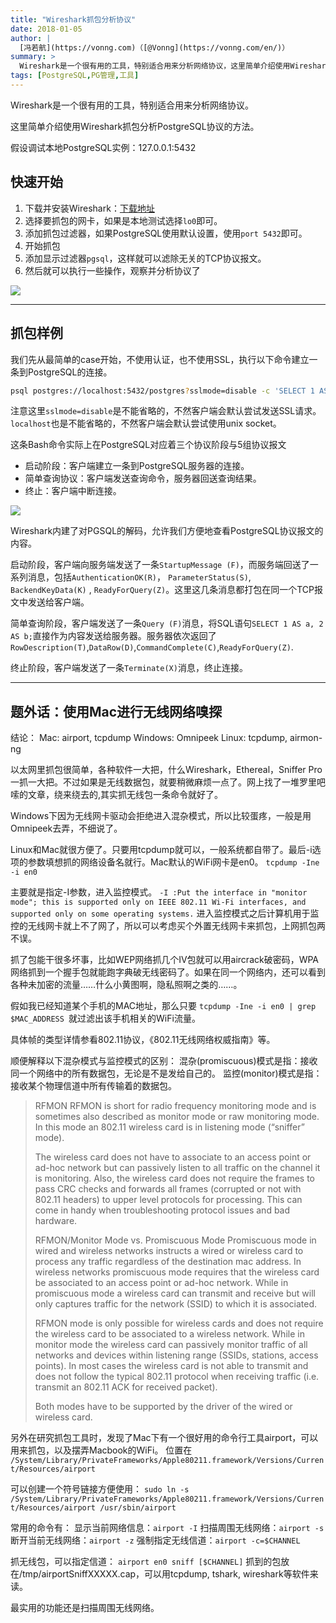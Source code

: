 ```yaml
---
title: "Wireshark抓包分析协议"
date: 2018-01-05
author: |
  [冯若航](https://vonng.com)（[@Vonng](https://vonng.com/en/)）
summary: >
  Wireshark是一个很有用的工具，特别适合用来分析网络协议，这里简单介绍使用Wireshark抓包分析PostgreSQL协议的方法。
tags: [PostgreSQL,PG管理,工具]
---
```



Wireshark是一个很有用的工具，特别适合用来分析网络协议。

这里简单介绍使用Wireshark抓包分析PostgreSQL协议的方法。

假设调试本地PostgreSQL实例：127.0.0.1:5432

## 快速开始

1. 下载并安装Wireshark：[下载地址](https://www.wireshark.org/download.html)
2. 选择要抓包的网卡，如果是本地测试选择`lo0`即可。
3. 添加抓包过滤器，如果PostgreSQL使用默认设置，使用`port 5432`即可。
4. 开始抓包
5. 添加显示过滤器`pgsql`，这样就可以滤除无关的TCP协议报文。
6. 然后就可以执行一些操作，观察并分析协议了

![](wireshark-capture.png)


-----------------

## 抓包样例

我们先从最简单的case开始，不使用认证，也不使用SSL，执行以下命令建立一条到PostgreSQL的连接。

```bash
psql postgres://localhost:5432/postgres?sslmode=disable -c 'SELECT 1 AS a, 2 AS b;'
```

注意这里`sslmode=disable`是不能省略的，不然客户端会默认尝试发送SSL请求。`localhost`也是不能省略的，不然客户端会默认尝试使用unix socket。

这条Bash命令实际上在PostgreSQL对应着三个协议阶段与5组协议报文

* 启动阶段：客户端建立一条到PostgreSQL服务器的连接。
* 简单查询协议：客户端发送查询命令，服务器回送查询结果。
* 终止：客户端中断连接。

![](wireshark-capture-sample.png)

Wireshark内建了对PGSQL的解码，允许我们方便地查看PostgreSQL协议报文的内容。

启动阶段，客户端向服务端发送了一条`StartupMessage (F)`，而服务端回送了一系列消息，包括`AuthenticationOK(R)`， `ParameterStatus(S)`, `BackendKeyData(K)` , `ReadyForQuery(Z)`。这里这几条消息都打包在同一个TCP报文中发送给客户端。

简单查询阶段，客户端发送了一条`Query (F)`消息，将SQL语句`SELECT 1 AS a, 2 AS b;`直接作为内容发送给服务器。服务器依次返回了`RowDescription(T)`,`DataRow(D)`,`CommandComplete(C)`,`ReadyForQuery(Z)`.

终止阶段，客户端发送了一条`Terminate(X)`消息，终止连接。



-----------------

## 题外话：使用Mac进行无线网络嗅探


结论： Mac: airport, tcpdump Windows: Omnipeek Linux: tcpdump, airmon-ng

以太网里抓包很简单，各种软件一大把，什么Wireshark，Ethereal，Sniffer Pro 一抓一大把。不过如果是无线数据包，就要稍微麻烦一点了。网上找了一堆罗里吧嗦的文章，绕来绕去的,其实抓无线包一条命令就好了。

Windows下因为无线网卡驱动会拒绝进入混杂模式，所以比较蛋疼，一般是用Omnipeek去弄，不细说了。

Linux和Mac就很方便了。只要用tcpdump就可以，一般系统都自带了。最后-i选项的参数填想抓的网络设备名就行。Mac默认的WiFi网卡是en0。 `tcpdump -Ine -i en0`

主要就是指定-I参数，进入监控模式。 `-I :Put the interface in "monitor mode"; this is supported only on IEEE 802.11 Wi-Fi interfaces, and supported only on some operating systems.` 进入监控模式之后计算机用于监控的无线网卡就上不了网了，所以可以考虑买个外置无线网卡来抓包，上网抓包两不误。

抓了包能干很多坏事，比如WEP网络抓几个IV包就可以用aircrack破密码，WPA网络抓到一个握手包就能跑字典破无线密码了。如果在同一个网络内，还可以看到各种未加密的流量……什么小黄图啊，隐私照啊之类的……。

假如我已经知道某个手机的MAC地址，那么只要 `tcpdump -Ine -i en0 | grep $MAC_ADDRESS `就过滤出该手机相关的WiFi流量。

具体帧的类型详情参看802.11协议，《802.11无线网络权威指南》等。

顺便解释以下混杂模式与监控模式的区别： 混杂(promiscuous)模式是指：接收同一个网络中的所有数据包，无论是不是发给自己的。 监控(monitor)模式是指：接收某个物理信道中所有传输着的数据包。

> RFMON RFMON is short for radio frequency monitoring mode and is sometimes also described as monitor mode or raw monitoring mode. In this mode an 802.11 wireless card is in listening mode (“sniffer” mode).
>
> The wireless card does not have to associate to an access point or ad-hoc network but can passively listen to all traffic on the channel it is monitoring. Also, the wireless card does not require the frames to pass CRC checks and forwards all frames (corrupted or not with 802.11 headers) to upper level protocols for processing. This can come in handy when troubleshooting protocol issues and bad hardware.
>
> RFMON/Monitor Mode vs. Promiscuous Mode Promiscuous mode in wired and wireless networks instructs a wired or wireless card to process any traffic regardless of the destination mac address. In wireless networks promiscuous mode requires that the wireless card be associated to an access point or ad-hoc network. While in promiscuous mode a wireless card can transmit and receive but will only captures traffic for the network (SSID) to which it is associated.
>
> RFMON mode is only possible for wireless cards and does not require the wireless card to be associated to a wireless network. While in monitor mode the wireless card can passively monitor traffic of all networks and devices within listening range (SSIDs, stations, access points). In most cases the wireless card is not able to transmit and does not follow the typical 802.11 protocol when receiving traffic (i.e. transmit an 802.11 ACK for received packet).
>
> Both modes have to be supported by the driver of the wired or wireless card.

另外在研究抓包工具时，发现了Mac下有一个很好用的命令行工具airport，可以用来抓包，以及摆弄Macbook的WiFi。 位置在 `/System/Library/PrivateFrameworks/Apple80211.framework/Versions/Current/Resources/airport`

可以创建一个符号链接方便使用： `sudo ln -s /System/Library/PrivateFrameworks/Apple80211.framework/Versions/Current/Resources/airport /usr/sbin/airport`

常用的命令有： 显示当前网络信息：`airport -I` 扫描周围无线网络：`airport -s` 断开当前无线网络：`airport -z` 强制指定无线信道：`airport -c=$CHANNEL`

抓无线包，可以指定信道： `airport en0 sniff [$CHANNEL]` 抓到的包放在/tmp/airportSniffXXXXX.cap，可以用tcpdump, tshark, wireshark等软件来读。

最实用的功能还是扫描周围无线网络。